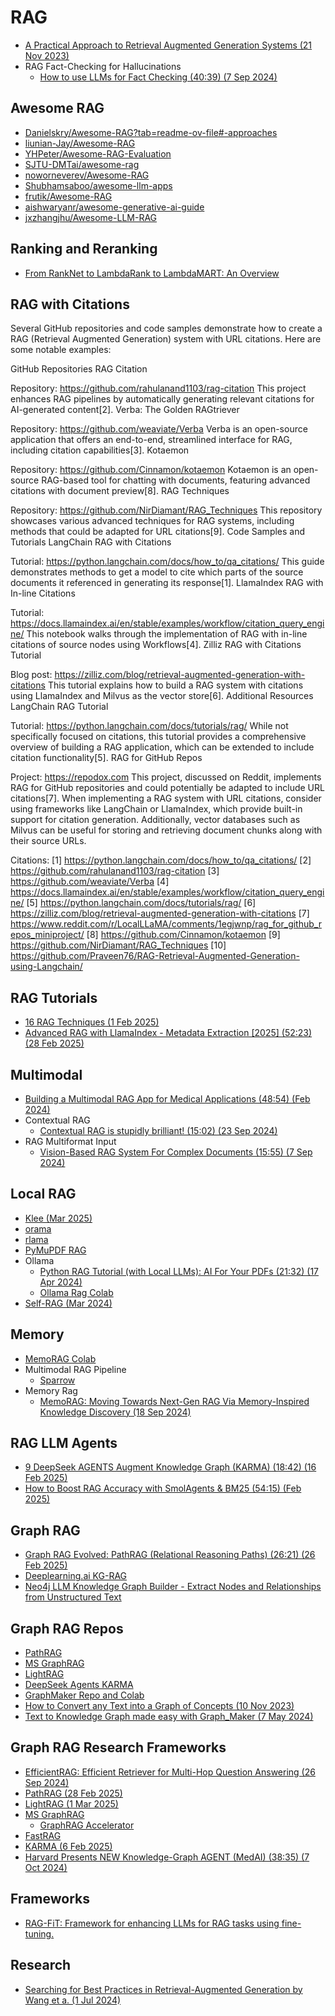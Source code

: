 # RAG

* [A Practical Approach to Retrieval Augmented Generation Systems (21 Nov 2023)](https://mallahyari.github.io/rag-ebook/)
* RAG Fact-Checking for Hallucinations
  * [How to use LLMs for Fact Checking (40:39) (7 Sep 2024)](https://www.youtube.com/watch?v=tFuiQKUHcdY)

## Awesome RAG

* [Danielskry/Awesome-RAG?tab=readme-ov-file#-approaches](https://github.com/Danielskry/Awesome-RAG?tab=readme-ov-file#-approaches)
* [liunian-Jay/Awesome-RAG](https://github.com/liunian-Jay/Awesome-RAG)
* [YHPeter/Awesome-RAG-Evaluation](https://github.com/YHPeter/Awesome-RAG-Evaluation)
* [SJTU-DMTai/awesome-rag](https://github.com/SJTU-DMTai/awesome-rag)
* [noworneverev/Awesome-RAG](https://github.com/noworneverev/Awesome-RAG)
* [Shubhamsaboo/awesome-llm-apps](https://github.com/Shubhamsaboo/awesome-llm-apps)
* [frutik/Awesome-RAG](https://github.com/frutik/Awesome-RAG)
* [aishwaryanr/awesome-generative-ai-guide](https://github.com/aishwaryanr/awesome-generative-ai-guide/blob/main/resources/agentic_rag_101.md)
* [jxzhangjhu/Awesome-LLM-RAG](https://github.com/jxzhangjhu/Awesome-LLM-RAG)

## Ranking and Reranking

* [From RankNet to LambdaRank to LambdaMART: An Overview](https://www.microsoft.com/en-us/research/wp-content/uploads/2016/02/MSR-TR-2010-82.pdf)

## RAG with Citations

Several GitHub repositories and code samples demonstrate how to create a RAG (Retrieval Augmented Generation) system with URL citations. Here are some notable examples:

GitHub Repositories
RAG Citation

Repository: https://github.com/rahulanand1103/rag-citation
This project enhances RAG pipelines by automatically generating relevant citations for AI-generated content[2].
Verba: The Golden RAGtriever

Repository: https://github.com/weaviate/Verba
Verba is an open-source application that offers an end-to-end, streamlined interface for RAG, including citation capabilities[3].
Kotaemon

Repository: https://github.com/Cinnamon/kotaemon
Kotaemon is an open-source RAG-based tool for chatting with documents, featuring advanced citations with document preview[8].
RAG Techniques

Repository: https://github.com/NirDiamant/RAG_Techniques
This repository showcases various advanced techniques for RAG systems, including methods that could be adapted for URL citations[9].
Code Samples and Tutorials
LangChain RAG with Citations

Tutorial: https://python.langchain.com/docs/how_to/qa_citations/
This guide demonstrates methods to get a model to cite which parts of the source documents it referenced in generating its response[1].
LlamaIndex RAG with In-line Citations

Tutorial: https://docs.llamaindex.ai/en/stable/examples/workflow/citation_query_engine/
This notebook walks through the implementation of RAG with in-line citations of source nodes using Workflows[4].
Zilliz RAG with Citations Tutorial

Blog post: https://zilliz.com/blog/retrieval-augmented-generation-with-citations
This tutorial explains how to build a RAG system with citations using LlamaIndex and Milvus as the vector store[6].
Additional Resources
LangChain RAG Tutorial

Tutorial: https://python.langchain.com/docs/tutorials/rag/
While not specifically focused on citations, this tutorial provides a comprehensive overview of building a RAG application, which can be extended to include citation functionality[5].
RAG for GitHub Repos

Project: https://repodox.com
This project, discussed on Reddit, implements RAG for GitHub repositories and could potentially be adapted to include URL citations[7].
When implementing a RAG system with URL citations, consider using frameworks like LangChain or LlamaIndex, which provide built-in support for citation generation. Additionally, vector databases such as Milvus can be useful for storing and retrieving document chunks along with their source URLs.

Citations: [1] https://python.langchain.com/docs/how_to/qa_citations/ [2] https://github.com/rahulanand1103/rag-citation [3] https://github.com/weaviate/Verba [4] https://docs.llamaindex.ai/en/stable/examples/workflow/citation_query_engine/ [5] https://python.langchain.com/docs/tutorials/rag/ [6] https://zilliz.com/blog/retrieval-augmented-generation-with-citations [7] https://www.reddit.com/r/LocalLLaMA/comments/1egjwnp/rag_for_github_repos_miniproject/ [8] https://github.com/Cinnamon/kotaemon [9] https://github.com/NirDiamant/RAG_Techniques [10] https://github.com/Praveen76/RAG-Retrieval-Augmented-Generation-using-Langchain/

## RAG Tutorials

* [16 RAG Techniques (1 Feb 2025)](https://blog.dailydoseofds.com/p/16-techniques-to-build-real-world?ref=dailydev)
* [Advanced RAG with LlamaIndex - Metadata Extraction [2025] (52:23) (28 Feb 2025)](https://www.youtube.com/watch?v=yzPQaNhuVGU)

## Multimodal

  * [Building a Multimodal RAG App for Medical Applications (48:54) (Feb 2024)](https://www.youtube.com/watch?v=fbbFrCfaF0w)
* Contextual RAG
  * [Contextual RAG is stupidly brilliant! (15:02) (23 Sep 2024)](https://www.youtube.com/watch?v=42Da0O9zkhc)
* RAG Multiformat Input
  * [Vision-Based RAG System For Complex Documents (15:55) (7 Sep 2024)](https://www.youtube.com/watch?v=DI9Q60T_054)

## Local RAG

* [Klee (Mar 2025)](https://github.com/signerlabs/Klee)
* [orama](https://github.com/oramasearch/orama)
* [rlama](https://github.com/DonTizi/rlama/tree/main)
* [PyMuPDF RAG](https://github.com/pymupdf/RAG)
* Ollama
  * [Python RAG Tutorial (with Local LLMs): AI For Your PDFs (21:32) (17 Apr 2024)](https://www.youtube.com/watch?v=2TJxpyO3ei4&list=PLD7HrIBE_yqIXVd1bq-E-7Q49QaZheu9e)
  * [Ollama Rag Colab](https://colab.research.google.com/drive/1cqLm7bxVAvh5HA5X38KG-gmofdGrEAwN?usp=sharing)
* [Self-RAG (Mar 2024)](https://github.com/AkariAsai/self-rag)

## Memory

  * [MemoRAG Colab](https://github.com/qhjqhj00/MemoRAG)
* Multimodal RAG Pipeline
  * [Sparrow](https://github.com/katanaml/sparrow)
* Memory Rag
  * [MemoRAG: Moving Towards Next-Gen RAG Via Memory-Inspired Knowledge Discovery (18 Sep 2024)](https://github.com/qhjqhj00/MemoRAG)

## RAG LLM Agents

* [9 DeepSeek AGENTS Augment Knowledge Graph (KARMA) (18:42) (16 Feb 2025)](https://www.youtube.com/watch?v=wAioL-E5SAQ)
* [How to Boost RAG Accuracy with SmolAgents & BM25 (54:15) (Feb 2025)](https://www.youtube.com/watch?v=2NQzCbPvUMs)

## Graph RAG

* [Graph RAG Evolved: PathRAG (Relational Reasoning Paths) (26:21) (26 Feb 2025)](https://www.youtube.com/watch?v=oetP9uksUwM)
* [Deeplearning.ai KG-RAG](https://learn.deeplearning.ai/courses/knowledge-graphs-rag/lesson/mltr8/introduction?courseName=knowledge-graphs-rag)
* [Neo4j LLM Knowledge Graph Builder - Extract Nodes and Relationships from Unstructured Text](https://neo4j.com/labs/genai-ecosystem/llm-graph-builder/)

## Graph RAG Repos

* [PathRAG](https://github.com/ai-in-pm/PathRAG)
* [MS GraphRAG](https://github.com/microsoft/graphrag)
* [LightRAG](https://github.com/HKUDS/LightRAG)
* [DeepSeek Agents KARMA](https://github.com/YuxingLu613/KARMA)
* [GraphMaker Repo and Colab](https://github.com/rahulnyk/graph_maker/blob/main/graph_maker_example.ipynb)
* [How to Convert any Text into a Graph of Concepts (10 Nov 2023)](https://towardsdatascience.com/how-to-convert-any-text-into-a-graph-of-concepts-110844f22a1a/)
* [Text to Knowledge Graph made easy with Graph_Maker (7 May 2024)](https://towardsdatascience.com/text-to-knowledge-graph-made-easy-with-graph-maker-f3f890c0dbe8/)

## Graph RAG Research Frameworks

* [EfficientRAG: Efficient Retriever for Multi-Hop Question Answering (26 Sep 2024)](https://github.com/NIL-zhuang/EfficientRAG-official)
* [PathRAG (28 Feb 2025)](https://github.com/ai-in-pm/PathRAG)
* [LightRAG (1 Mar 2025)](https://github.com/HKUDS/LightRAG)
* [MS GraphRAG](https://github.com/microsoft/graphrag)
  * [GraphRAG Accelerator](https://github.com/Azure-Samples/graphrag-accelerator)
* [FastRAG](https://github.com/IntelLabs/fastRAG)
* [KARMA (6 Feb 2025)](https://github.com/YuxingLu613/KARMA)
* [Harvard Presents NEW Knowledge-Graph AGENT (MedAI) (38:35) (7 Oct 2024)](https://www.youtube.com/watch?v=Fm68I-phaiY)

## Frameworks

* [RAG-FiT: Framework for enhancing LLMs for RAG tasks using fine-tuning.](https://github.com/IntelLabs/RAG-FiT)

## Research

* [Searching for Best Practices in Retrieval-Augmented Generation by Wang et a. (1 Jul 2024)](https://arxiv.org/pdf/2407.01219)